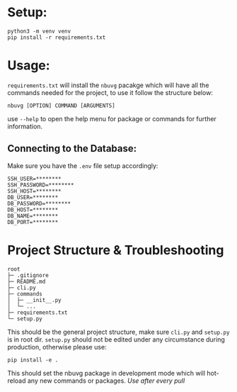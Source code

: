 # Setup:

```console
python3 -m venv venv
pip install -r requirements.txt
```

# Usage:

`requirements.txt` will install the `nbuvg` pacakge which will have all the commands needed for the project, to use it follow the structure below:

```console
nbuvg [OPTION] COMMAND [ARGUMENTS]
```

use `--help` to open the help menu for package or commands for further information.

## Connecting to the Database:

Make sure you have the `.env` file setup accordingly:

```
SSH_USER=********
SSH_PASSWORD=********
SSH_HOST=********
DB_USER=********
DB_PASSWORD=********
DB_HOST=********
DB_NAME=********
DB_PORT=********
```

# Project Structure & Troubleshooting

```
root
├─ .gitignore
├─ README.md
├─ cli.py
├─ commands
│  ├─ __init__.py
│  └─ ...
├─ requirements.txt
└─ setup.py
```

This should be the general project structure, make sure `cli.py` and `setup.py` is in root dir. `setup.py` should not be edited under any circumstance during production, otherwise please use:

```console
pip install -e .
```

This should set the nbuvg package in development mode which will hot-reload any new commands or packages. *Use after every pull*


